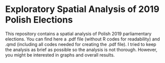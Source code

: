 # Exploratory Spatial Analysis of 2019 Polish Elections

This repository contains a spatial analysis of Polish 2019 parliamentary elections. You can find here a .pdf file (without R codes for readability) and .qmd (including all codes needed for creating the .pdf file). I tried to keep the analysis as brief as possible so the analysis is not thorough. However, you might be interested in graphs and overall results.
